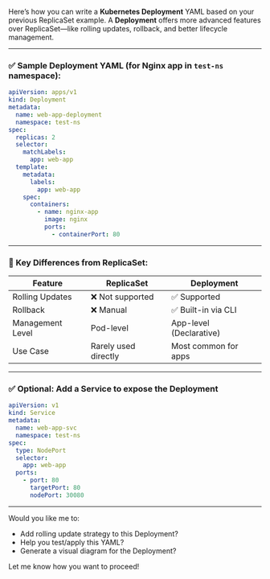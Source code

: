 Here’s how you can write a **Kubernetes Deployment** YAML based on your previous ReplicaSet example. A **Deployment** offers more advanced features over ReplicaSet—like rolling updates, rollback, and better lifecycle management.

---

### ✅ Sample Deployment YAML (for Nginx app in `test-ns` namespace):

```yaml
apiVersion: apps/v1
kind: Deployment
metadata:
  name: web-app-deployment
  namespace: test-ns
spec:
  replicas: 2
  selector:
    matchLabels:
      app: web-app
  template:
    metadata:
      labels:
        app: web-app
    spec:
      containers:
        - name: nginx-app
          image: nginx
          ports:
            - containerPort: 80
```

---

### 📌 Key Differences from ReplicaSet:
| Feature              | ReplicaSet            | Deployment             |
|---------------------|------------------------|-------------------------|
| Rolling Updates      | ❌ Not supported       | ✅ Supported             |
| Rollback             | ❌ Manual              | ✅ Built-in via CLI      |
| Management Level     | Pod-level             | App-level (Declarative) |
| Use Case             | Rarely used directly  | Most common for apps    |

---

### ✅ Optional: Add a Service to expose the Deployment

```yaml
apiVersion: v1
kind: Service
metadata:
  name: web-app-svc
  namespace: test-ns
spec:
  type: NodePort
  selector:
    app: web-app
  ports:
    - port: 80
      targetPort: 80
      nodePort: 30080
```

---

Would you like me to:
- Add rolling update strategy to this Deployment?
- Help you test/apply this YAML?
- Generate a visual diagram for the Deployment?

Let me know how you want to proceed!
